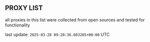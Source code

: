 ## PROXY LIST

all proxies in this list were collected from open sources and tested for functionality

last update: `2025-03-28 09:20:36.603285+00:00` UTC